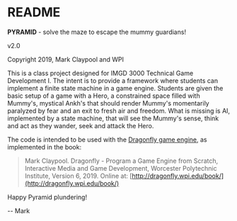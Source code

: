 # README

**PYRAMID** - solve the maze to escape the mummy guardians!

v2.0

Copyright 2019, Mark Claypool and WPI

This is a class project designed for IMGD 3000 Technical Game
Development I.  The intent is to provide a framework where students
can implement a finite state machine in a game engine.  Students are
given the basic setup of a game with a Hero, a constrained space
filled with Mummy's, mystical Ankh's that should render Mummy's
momentarily paralyzed by fear and an exit to fresh air and freedom.
What is missing is AI, implemented by a state machine, that will see
the Mummy's sense, think and act as they wander, seek and attack the
Hero.

The code is intended to be used with the [Dragonfly game
engine](https://dragonfly.wpi.edu/), as implemented in the
book:

> Mark Claypool. Dragonfly - Program a Game Engine from Scratch,
> Interactive Media and Game Development, Worcester Polytechnic
> Institute, Version 6, 2019. Online at:
> [http://dragonfly.wpi.edu/book/](http://dragonfly.wpi.edu/book/)

Happy Pyramid plundering!

-- Mark
